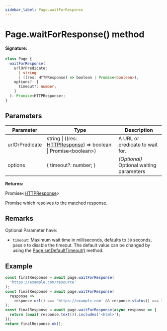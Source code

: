 ```yaml
---
sidebar_label: Page.waitForResponse
---
```


# Page.waitForResponse() method

#### Signature:

```typescript
class Page {
  waitForResponse(
    urlOrPredicate:
      | string
      | ((res: HTTPResponse) => boolean | Promise<boolean>),
    options?: {
      timeout?: number;
    }
  ): Promise<HTTPResponse>;
}
```

## Parameters

| Parameter      | Type                                                                                                   | Description                                   |
| -------------- | ------------------------------------------------------------------------------------------------------ | --------------------------------------------- |
| urlOrPredicate | string \| ((res: [HTTPResponse](./puppeteer.httpresponse.md)) =&gt; boolean \| Promise&lt;boolean&gt;) | A URL or predicate to wait for.               |
| options        | { timeout?: number; }                                                                                  | <i>(Optional)</i> Optional waiting parameters |

**Returns:**

Promise&lt;[HTTPResponse](./puppeteer.httpresponse.md)&gt;

Promise which resolves to the matched response.

## Remarks

Optional Parameter have:

- `timeout`: Maximum wait time in milliseconds, defaults to `30` seconds, pass `0` to disable the timeout. The default value can be changed by using the [Page.setDefaultTimeout()](./puppeteer.page.setdefaulttimeout.md) method.

## Example

```ts
const firstResponse = await page.waitForResponse(
  'https://example.com/resource'
);
const finalResponse = await page.waitForResponse(
  response =>
    response.url() === 'https://example.com' && response.status() === 200
);
const finalResponse = await page.waitForResponse(async response => {
  return (await response.text()).includes('<html>');
});
return finalResponse.ok();
```
